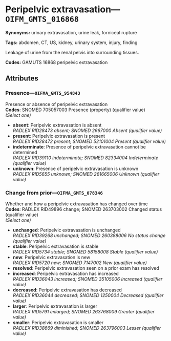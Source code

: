 # Peripelvic extravasation—`OIFM_GMTS_016868`

**Synonyms:** urinary extravasation, urine leak, forniceal rupture

**Tags:** abdomen, CT, US, kidney, urinary system, injury, finding

Leakage of urine from the renal pelvis into surrounding tissues.

**Codes:** GAMUTS 16868 peripelvic extravasation

## Attributes

### Presence—`OIFMA_GMTS_954843`

Presence or absence of peripelvic extravasation  
**Codes**: SNOMED 705057003 Presence (property) (qualifier value)  
*(Select one)*

- **absent**: Peripelvic extravasation is absent  
_RADLEX RID28473 absent; SNOMED 2667000 Absent (qualifier value)_
- **present**: Peripelvic extravasation is present  
_RADLEX RID28472 present; SNOMED 52101004 Present (qualifier value)_
- **indeterminate**: Presence of peripelvic extravasation cannot be determined  
_RADLEX RID39110 indeterminate; SNOMED 82334004 Indeterminate (qualifier value)_
- **unknown**: Presence of peripelvic extravasation is unknown  
_RADLEX RID5655 unknown; SNOMED 261665006 Unknown (qualifier value)_

### Change from prior—`OIFMA_GMTS_078346`

Whether and how a peripelvic extravasation has changed over time  
**Codes**: RADLEX RID49896 change; SNOMED 263703002 Changed status (qualifier value)  
*(Select one)*

- **unchanged**: Peripelvic extravasation is unchanged  
_RADLEX RID39268 unchanged; SNOMED 260388006 No status change (qualifier value)_
- **stable**: Peripelvic extravasation is stable  
_RADLEX RID5734 stable; SNOMED 58158008 Stable (qualifier value)_
- **new**: Peripelvic extravasation is new  
_RADLEX RID5720 new; SNOMED 7147002 New (qualifier value)_
- **resolved**: Peripelvic extravasation seen on a prior exam has resolved  
- **increased**: Peripelvic extravasation has increased  
_RADLEX RID36043 increased; SNOMED 35105006 Increased (qualifier value)_
- **decreased**: Peripelvic extravasation has decreased  
_RADLEX RID36044 decreased; SNOMED 1250004 Decreased (qualifier value)_
- **larger**: Peripelvic extravasation is larger  
_RADLEX RID5791 enlarged; SNOMED 263768009 Greater (qualifier value)_
- **smaller**: Peripelvic extravasation is smaller  
_RADLEX RID38669 diminished; SNOMED 263796003 Lesser (qualifier value)_